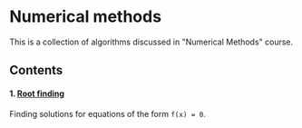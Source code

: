 # Numerical methods

This is a collection of algorithms discussed in "Numerical Methods" course.

## Contents

#### 1. [Root finding](root-finding.ipynb)

Finding solutions for equations of the form `f(x) = 0`.